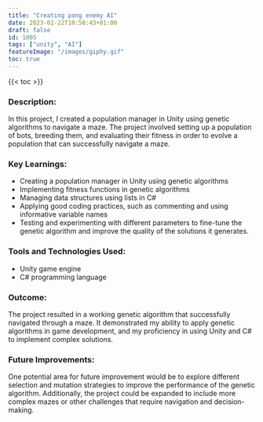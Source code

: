 ```yaml
---
title: "Creating pong enemy AI"
date: 2023-02-22T10:58:43+01:00
draft: false
id: 1005
tags: ["unity", "AI"]
featureImage: "/images/giphy.gif"
toc: true
---
```


{{< toc >}}

### **Description:** 

In this project, I created a population manager in Unity using genetic algorithms to navigate a maze. The project involved setting up a population of bots, breeding them, and evaluating their fitness in order to evolve a population that can successfully navigate a maze.

### **Key Learnings:**

-   Creating a population manager in Unity using genetic algorithms
-   Implementing fitness functions in genetic algorithms
-   Managing data structures using lists in C#
-   Applying good coding practices, such as commenting and using informative variable names
-   Testing and experimenting with different parameters to fine-tune the genetic algorithm and improve the quality of the solutions it generates.
<!-- 
```html
    <html>
        <head>
        <title>Test</title>
        </head>
``` -->
       
### **Tools and Technologies Used:**

-   Unity game engine
-   C# programming language

### **Outcome:**

The project resulted in a working genetic algorithm that successfully navigated through a maze. It demonstrated my ability to apply genetic algorithms in game development, and my proficiency in using Unity and C# to implement complex solutions.

### **Future Improvements:**

One potential area for future improvement would be to explore different selection and mutation strategies to improve the performance of the genetic algorithm. Additionally, the project could be expanded to include more complex mazes or other challenges that require navigation and decision-making.
